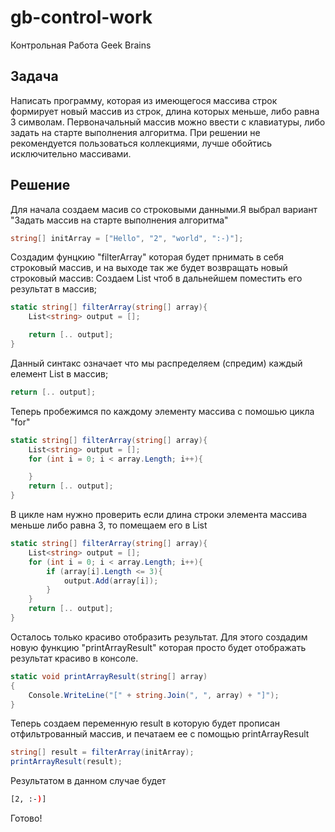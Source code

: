 # gb-control-work

Контрольная Работа Geek Brains

## Задача

Написать программу, которая из имеющегося массива строк формирует новый массив из строк, длина которых меньше, либо равна 3 символам. Первоначальный массив можно ввести с клавиатуры, либо задать на старте выполнения алгоритма. При решении не рекомендуется пользоваться коллекциями, лучше обойтись исключительно массивами.

## Решение

Для начала создаем масив со строковыми данными.Я выбрал вариант "Задать массив на старте выполнения алгоритма"

```c#
string[] initArray = ["Hello", "2", "world", ":-)"];
```

Создадим фунцкию "filterArray" которая будет прнимать в себя строковый массив, и на выходе так же будет возвращать новый строковый массив: Создаем List чтоб в дальнейшем поместить его результат в массив;

```c#
static string[] filterArray(string[] array){
    List<string> output = [];

    return [.. output];
}
```

Данный синтакс означает что мы распределяем (спредим) каждый елемент List в массив;

```c#
return [.. output];
```

Теперь пробежимся по каждому элементу массива с помошью цикла "for"

```c#
static string[] filterArray(string[] array){
    List<string> output = [];
    for (int i = 0; i < array.Length; i++){

    }
    return [.. output];
}
```

В цикле нам нужно проверить если длина строки элемента массива меньше либо равна 3, то помещаем его в List

```c#
static string[] filterArray(string[] array){
    List<string> output = [];
    for (int i = 0; i < array.Length; i++){
        if (array[i].Length <= 3){
            output.Add(array[i]);
        }
    }
    return [.. output];
}
```

Осталось только красиво отобразить результат. Для этого создадим новую функцию "printArrayResult" которая просто будет отображать результат красиво в консоле.

```c#
static void printArrayResult(string[] array)
{
    Console.WriteLine("[" + string.Join(", ", array) + "]");
}
```

Теперь создаем переменную result в которую будет прописан отфильтрованный массив, и печатаем ее с помощью printArrayResult

```c#
string[] result = filterArray(initArray);
printArrayResult(result);
```

Результатом в данном случае будет

```bash
[2, :-)]
```

Готово!
